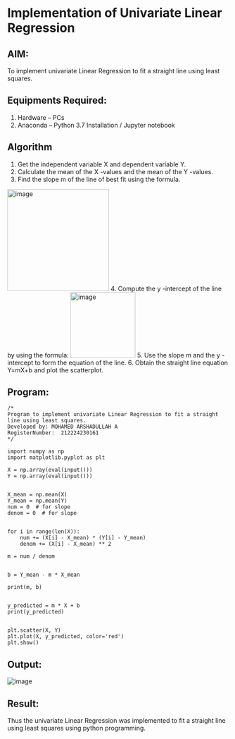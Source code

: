 # Implementation of Univariate Linear Regression
## AIM:
To implement univariate Linear Regression to fit a straight line using least squares.

## Equipments Required:
1. Hardware – PCs
2. Anaconda – Python 3.7 Installation / Jupyter notebook

## Algorithm
1. Get the independent variable X and dependent variable Y.
2. Calculate the mean of the X -values and the mean of the Y -values.
3. Find the slope m of the line of best fit using the formula. 
<img width="231" alt="image" src="https://user-images.githubusercontent.com/93026020/192078527-b3b5ee3e-992f-46c4-865b-3b7ce4ac54ad.png">
4. Compute the y -intercept of the line by using the formula:
<img width="148" alt="image" src="https://user-images.githubusercontent.com/93026020/192078545-79d70b90-7e9d-4b85-9f8b-9d7548a4c5a4.png">
5. Use the slope m and the y -intercept to form the equation of the line.
6. Obtain the straight line equation Y=mX+b and plot the scatterplot.

## Program:
```
/*
Program to implement univariate Linear Regression to fit a straight line using least squares.
Developed by: MOHAMED ARSHADULLAH A
RegisterNumber:  212224230161
*/

import numpy as np
import matplotlib.pyplot as plt

X = np.array(eval(input()))
Y = np.array(eval(input()))


X_mean = np.mean(X)
Y_mean = np.mean(Y)
num = 0  # for slope
denom = 0  # for slope


for i in range(len(X)):
    num += (X[i] - X_mean) * (Y[i] - Y_mean)
    denom += (X[i] - X_mean) ** 2

m = num / denom


b = Y_mean - m * X_mean

print(m, b)


y_predicted = m * X + b
print(y_predicted)


plt.scatter(X, Y)
plt.plot(X, y_predicted, color='red')
plt.show()
```

## Output:

![image](https://github.com/user-attachments/assets/88cd0170-2eb5-4977-9198-5639782ed189)



## Result:
Thus the univariate Linear Regression was implemented to fit a straight line using least squares using python programming.

